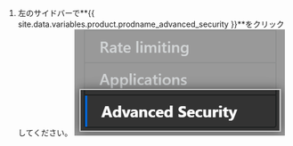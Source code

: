 1. 左のサイドバーで**{{ site.data.variables.product.prodname_advanced_security }}**をクリックしてください。 ![[Advanced Security] サイドバー](/assets/images/enterprise/management-console/sidebar-advanced-security.png)
